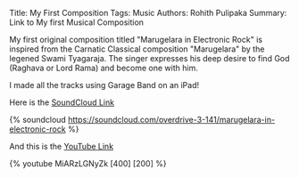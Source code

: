 Title: My First Composition
Tags: Music	
Authors: Rohith Pulipaka
Summary: Link to My first Musical Composition

My first original composition titled "Marugelara in Electronic Rock" is inspired from the Carnatic Classical composition "Marugelara" by the legened Swami Tyagaraja. The singer expresses his deep desire to find God (Raghava or Lord Rama) and become one with him.

I made all the tracks using Garage Band on an iPad! 

Here is the [SoundCloud Link](https://soundcloud.com/overdrive-3-141/marugelara-in-electronic-rock)

{% soundcloud https://soundcloud.com/overdrive-3-141/marugelara-in-electronic-rock %}


And this is the [YouTube Link](https://www.youtube.com/watch?v=MiARzLGNyZk)

{% youtube MiARzLGNyZk [400] [200] %}